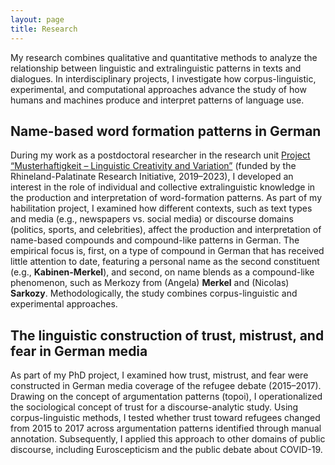 ```yaml
---
layout: page
title: Research
---
```


My research combines qualitative and quantitative methods to analyze the relationship between linguistic and extralinguistic patterns in texts and dialogues. In interdisciplinary projects, I investigate how corpus-linguistic, experimental, and computational approaches advance the study of how humans and machines produce and interpret patterns of language use.

 ## Name-based word formation patterns in German

During my work as a postdoctoral researcher in the research unit [Project “Musterhaftigkeit – Linguistic Creativity and Variation”](https://patterns.uni-trier.de/) (funded by the Rhineland-Palatinate Research Initiative, 2019–2023), I developed an interest in the role of individual and collective extralinguistic knowledge in the production and interpretation of word-formation patterns. As part of my habilitation project, I examined how different contexts, such as text types and media (e.g., newspapers vs. social media) or discourse domains (politics, sports, and celebrities), affect the production and interpretation of name-based compounds and compound-like patterns in German. The empirical focus is, first, on a type of compound in German that has received little attention to date, featuring a personal name as the second constituent (e.g., **Kabinen-Merkel**), and second, on name blends as a compound-like phenomenon, such as Merkozy from (Angela) **Merkel** and (Nicolas) **Sarkozy**. Methodologically, the study combines corpus-linguistic and experimental approaches.

 ## The linguistic construction of trust, mistrust, and fear in German media 

As part of my PhD project, I examined how trust, mistrust, and fear were constructed in German media coverage of the refugee debate (2015–2017). Drawing on the concept of argumentation patterns (topoi), I operationalized the sociological concept of trust for a discourse-analytic study. Using corpus-linguistic methods, I tested whether trust toward refugees changed from 2015 to 2017 across argumentation patterns identified through manual annotation. Subsequently, I applied this approach to other domains of public discourse, including Euroscepticism and the public debate about COVID-19.
